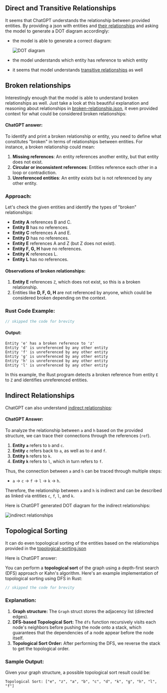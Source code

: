## Direct and Transitive Relationships
It seems that ChatGPT understands the relationship between provided entities.
By providing a json with entities and [their relationships](direct-relationships.json) and asking the model
to generate a DOT diagram accordingly:
 - the model is able to generate a correct diagram:
   
   ![DOT diagram](https://www.plantuml.com/plantuml/png/SoWkIImgAStDuKh9J2zABCXGS5Uevb80WaI5w9p4fDGSMoNNl9BCaae5HmKDGqsbM6kmR1Awh9E2XX5SDWLTrWMermmkdOqkxQsWOMOEbyv0b_PGqB2qj8JBbw3BXm1DXrWETRckdKAIDOAT0PL80N6ohH7i4gX41aG2mIv1OYSXiLEikMgv75BpKe0X1W00)
 
 - the model understands which entity has reference to which entity
 - it seems that model understands [transitive relationships](transitive-relationships.json) as well

## Broken relationships
Interestingly enough that the model is able to understand broken relationships as well.
Just take a look at this beautiful explanation and reasoning 
about relationships in [broken-relationship.json](broken-relationship.json),
it even provided context for what could be considered broken relationships:

#### ChatGPT answer:
To identify and print a broken relationship or entity, you need to define what constitutes "broken" in terms of relationships between entities. For instance, a broken relationship could mean:

1. **Missing references**: An entity references another entity, but that entity does not exist.
2. **Circular or inconsistent references**: Entities reference each other in a loop or contradiction.
3. **Unreferenced entities**: An entity exists but is not referenced by any other entity.

### Approach:

Let's check the given entities and identify the types of "broken" relationships:

- **Entity A** references B and C.
- **Entity B** has no references.
- **Entity C** references A and E.
- **Entity D** has no references.
- **Entity E** references A and Z (but Z does not exist).
- **Entity F, G, H** have no references.
- **Entity K** references L.
- **Entity L** has no references.

#### Observations of broken relationships:
1. **Entity E** references `Z`, which does not exist, so this is a broken relationship.
2. Entities like **D, F, G, H** are not referenced by anyone, which could be considered broken depending on the context.

### Rust Code Example:

```rust
// skipped the code for brevity
```

#### Output:
```
Entity 'e' has a broken reference to 'z'
Entity 'd' is unreferenced by any other entity
Entity 'f' is unreferenced by any other entity
Entity 'g' is unreferenced by any other entity
Entity 'h' is unreferenced by any other entity
Entity 'l' is unreferenced by any other entity
```

In this example, the Rust program detects a broken reference from entity `E` to `Z` and identifies unreferenced entities.

## Indirect Relationships
ChatGPT can also understand [indirect relationships](indirect-relationships.json):

#### ChatGPT Answer:
To analyze the relationship between `a` and `h` based on the provided structure, we can trace their connections through the references (`ref`).

1. **Entity `a`** refers to `b` and `c`.
2. **Entity `c`** refers back to `a`, as well as to `d` and `f`.
3. **Entity `h`** refers to `k`.
4. **Entity `k`** refers to `l`, which in turn refers to `f`.

Thus, the connection between `a` and `h` can be traced through multiple steps:
- `a` → `c` → `f` → `l` → `k` → `h`.

Therefore, the relationship between `a` and `h` is indirect and can be described as linked via entities `c`, `f`, `l`, and `k`.

Here is ChatGPT generated DOT diagram for the indirect relationships:

![indirect relationships](https://www.plantuml.com/plantuml/png/VS-nIWGn4CRnVf_YAyz2xW4EvGh1qWSGYxbDSXbsDWd9BBAAxox3teKjnEu7uP-PEJUbgiiiW-DhfHBnYky1E1xnmjMFYkg5b7DgaKiR0CBZCowdkqRJQA8krnLCtaHTNwQhQJB5hiaa9hcrso9lnUQJW9FxOoSSD793eQeOAU7YaMTMzGuSiEO5EScAJqgAMo-SflQm_MvNmE6zwIh-oMKBFqxzPJi8X_liVHN-hyA--XdEFhbbbby0)

## Topological Sorting
It can do even topological sorting of the entities based on the relationships provided in the [topological-sorting.json](topological-sort.json)

Here is ChatGPT answer:

You can perform a **topological sort** of the graph using a depth-first search (DFS) approach or Kahn's algorithm. 
Here's an example implementation of topological sorting using DFS in Rust:

```rust
// skipped the code for brevity
```

### Explanation:
1. **Graph structure:** The `Graph` struct stores the adjacency list (directed edges).
2. **DFS-based Topological Sort:** The `dfs` function recursively visits each node's neighbors before pushing the node onto a stack, which guarantees that the dependencies of a node appear before the node itself.
3. **Topological Sort Order:** After performing the DFS, we reverse the stack to get the topological order.

### Sample Output:
Given your graph structure, a possible topological sort result could be:
```
Topological Sort: ["e", "z", "a", "b", "c", "d", "k", "g", "h", "l", "f"]
```
